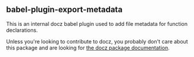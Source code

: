 ## babel-plugin-export-metadata

This is an internal docz babel plugin used to add file metadata for function declarations.

Unless you're looking to contribute to docz, you probably don't care about this package and are looking for [the docz package documentation](https://github.com/doczjs/docz).
